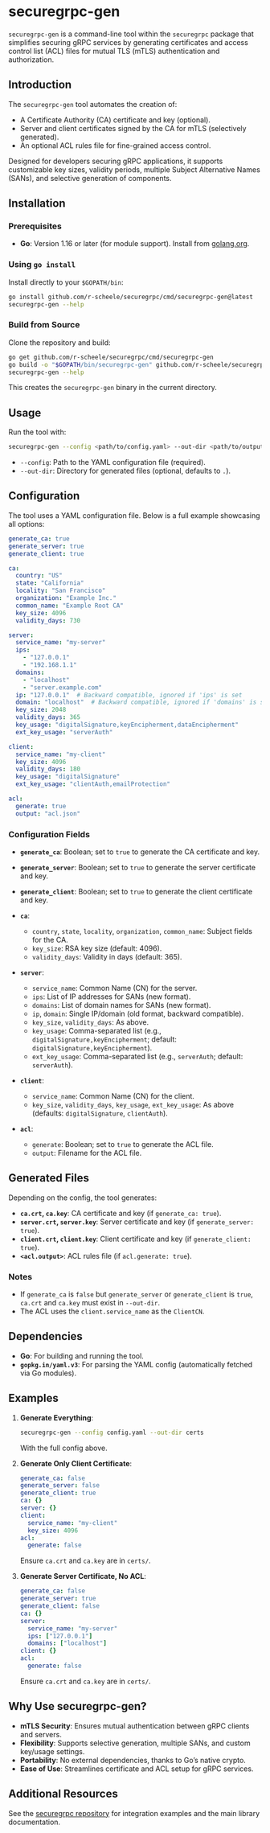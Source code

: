 # securegrpc-gen

`securegrpc-gen` is a command-line tool within the `securegrpc` package that simplifies securing gRPC services by generating certificates and access control list (ACL) files for mutual TLS (mTLS) authentication and authorization.

## Introduction

The `securegrpc-gen` tool automates the creation of:
- A Certificate Authority (CA) certificate and key (optional).
- Server and client certificates signed by the CA for mTLS (selectively generated).
- An optional ACL rules file for fine-grained access control.

Designed for developers securing gRPC applications, it supports customizable key sizes, validity periods, multiple Subject Alternative Names (SANs), and selective generation of components.

## Installation

### Prerequisites
- **Go**: Version 1.16 or later (for module support). Install from [golang.org](https://golang.org/doc/install).

### Using `go install`
Install directly to your `$GOPATH/bin`:
```bash
go install github.com/r-scheele/securegrpc/cmd/securegrpc-gen@latest
securegrpc-gen --help
```


### Build from Source
Clone the repository and build:
```bash
go get github.com/r-scheele/securegrpc/cmd/securegrpc-gen
go build -o "$GOPATH/bin/securegrpc-gen" github.com/r-scheele/securegrpc/cmd/securegrpc-gen
securegrpc-gen --help
```

This creates the `securegrpc-gen` binary in the current directory.


## Usage

Run the tool with:
```bash
securegrpc-gen --config <path/to/config.yaml> --out-dir <path/to/output>
```
- `--config`: Path to the YAML configuration file (required).
- `--out-dir`: Directory for generated files (optional, defaults to `.`).

## Configuration

The tool uses a YAML configuration file. Below is a full example showcasing all options:

```yaml
generate_ca: true
generate_server: true
generate_client: true

ca:
  country: "US"
  state: "California"
  locality: "San Francisco"
  organization: "Example Inc."
  common_name: "Example Root CA"
  key_size: 4096
  validity_days: 730

server:
  service_name: "my-server"
  ips:
    - "127.0.0.1"
    - "192.168.1.1"
  domains:
    - "localhost"
    - "server.example.com"
  ip: "127.0.0.1"  # Backward compatible, ignored if 'ips' is set
  domain: "localhost"  # Backward compatible, ignored if 'domains' is set
  key_size: 2048
  validity_days: 365
  key_usage: "digitalSignature,keyEncipherment,dataEncipherment"
  ext_key_usage: "serverAuth"

client:
  service_name: "my-client"
  key_size: 4096
  validity_days: 180
  key_usage: "digitalSignature"
  ext_key_usage: "clientAuth,emailProtection"

acl:
  generate: true
  output: "acl.json"
```

### Configuration Fields
- **`generate_ca`**: Boolean; set to `true` to generate the CA certificate and key.
- **`generate_server`**: Boolean; set to `true` to generate the server certificate and key.
- **`generate_client`**: Boolean; set to `true` to generate the client certificate and key.

- **`ca`**:
  - `country`, `state`, `locality`, `organization`, `common_name`: Subject fields for the CA.
  - `key_size`: RSA key size (default: 4096).
  - `validity_days`: Validity in days (default: 365).

- **`server`**:
  - `service_name`: Common Name (CN) for the server.
  - `ips`: List of IP addresses for SANs (new format).
  - `domains`: List of domain names for SANs (new format).
  - `ip`, `domain`: Single IP/domain (old format, backward compatible).
  - `key_size`, `validity_days`: As above.
  - `key_usage`: Comma-separated list (e.g., `digitalSignature,keyEncipherment`; default: `digitalSignature,keyEncipherment`).
  - `ext_key_usage`: Comma-separated list (e.g., `serverAuth`; default: `serverAuth`).

- **`client`**:
  - `service_name`: Common Name (CN) for the client.
  - `key_size`, `validity_days`, `key_usage`, `ext_key_usage`: As above (defaults: `digitalSignature`, `clientAuth`).

- **`acl`**:
  - `generate`: Boolean; set to `true` to generate the ACL file.
  - `output`: Filename for the ACL file.

## Generated Files

Depending on the config, the tool generates:
- **`ca.crt`, `ca.key`**: CA certificate and key (if `generate_ca: true`).
- **`server.crt`, `server.key`**: Server certificate and key (if `generate_server: true`).
- **`client.crt`, `client.key`**: Client certificate and key (if `generate_client: true`).
- **`<acl.output>`**: ACL rules file (if `acl.generate: true`).

### Notes
- If `generate_ca` is `false` but `generate_server` or `generate_client` is `true`, `ca.crt` and `ca.key` must exist in `--out-dir`.
- The ACL uses the `client.service_name` as the `ClientCN`.

## Dependencies

- **Go**: For building and running the tool.
- **`gopkg.in/yaml.v3`**: For parsing the YAML config (automatically fetched via Go modules).

## Examples

1. **Generate Everything**:
   ```bash
   securegrpc-gen --config config.yaml --out-dir certs
   ```
   With the full config above.

2. **Generate Only Client Certificate**:
   ```yaml
   generate_ca: false
   generate_server: false
   generate_client: true
   ca: {}
   server: {}
   client:
     service_name: "my-client"
     key_size: 4096
   acl:
     generate: false
   ```
   Ensure `ca.crt` and `ca.key` are in `certs/`.

3. **Generate Server Certificate, No ACL**:
   ```yaml
   generate_ca: false
   generate_server: true
   generate_client: false
   ca: {}
   server:
     service_name: "my-server"
     ips: ["127.0.0.1"]
     domains: ["localhost"]
   client: {}
   acl:
     generate: false
   ```
   Ensure `ca.crt` and `ca.key` are in `certs/`.

## Why Use securegrpc-gen?

- **mTLS Security**: Ensures mutual authentication between gRPC clients and servers.
- **Flexibility**: Supports selective generation, multiple SANs, and custom key/usage settings.
- **Portability**: No external dependencies, thanks to Go’s native crypto.
- **Ease of Use**: Streamlines certificate and ACL setup for gRPC services.

## Additional Resources

See the [securegrpc repository](https://github.com/r-scheele/securegrpc) for integration examples and the main library documentation.

